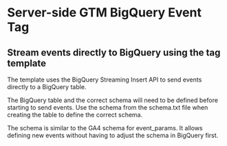 # Server-side GTM BigQuery Event Tag
## Stream events directly to BigQuery using the tag template

The template uses the BigQuery Streaming Insert API to send events directly to a BigQuery table.

The BigQuery table and the correct schema will need to be defined before starting to send events. Use the schema from the schema.txt file when creating the table to define the correct schema.

The schema is similar to the GA4 schema for event_params. It allows defining new events without having to adjust the schema in BigQuery first.